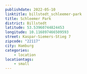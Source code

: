 ```yaml
---
publishdate: 2022-05-10
linktitle: billstedt_schleemer-park
title: Schleemer Park
district: Billstedt
latitude: 53.53960744824453
longitude: 10.116897466509593
street: Kaspar-Siemers-Stieg 7
zipcode: "22117"
city: Hamburg
categories:
    - location
locationtags:
    - small
---
```

